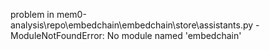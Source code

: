 problem in mem0-analysis\repo\embedchain\embedchain\store\assistants.py - ModuleNotFoundError: No module named 'embedchain'
